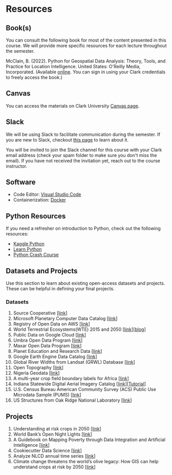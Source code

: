 # Resources

## Book(s)
You can consult the following book for most of the content presented in this course. We will provide more specific resources for each lecture throughout the semester. 

McClain, B. (2022). Python for Geospatial Data Analysis: Theory, Tools, and Practice for Location Intelligence. United States: O'Reilly Media, Incorporated. (Available [online](https://learning.oreilly.com/library/view/python-for-geospatial/9781098104788/). You can sign in using your Clark credentials to freely access the book.)

## Canvas
You can access the materials on Clark University [Canvas page](https://canvas.clarku.edu/courses/17665).

## Slack
We will be using Slack to facilitate communication during the semester. If you are new to Slack, checkout [this page](https://slack.com/help/articles/360059928654-How-to-use-Slack--your-quick-start-guide) to learn about it. 

You will be invited to join the Slack channel for this course with your Clark email address (check your spam folder to make sure you don't miss the email). If you have not received the invitation yet, reach out to the course instructor. 

## Software
- Code Editor: [Visual Studio Code](https://code.visualstudio.com/)
- Containerization: [Docker](https://www.docker.com/) 

## Python Resources
If you need a refresher on introduction to Python, check out the following resources:
- [Kaggle Python](https://www.kaggle.com/learn/python)
- [Learn Python](https://www.learnpython.org/)
- [Python Crash Course](https://ehmatthes.github.io/pcc_3e/)

## Datasets and Projects
Use this section to learn about existing open-access datasets and projects. These can be helpful in defining your final projects. 

### Datasets
1. Source Cooperative [[link](https://source.coop/)]
1. Microsoft Planetary Computer Data Catalog [[link](https://planetarycomputer.microsoft.com/catalog)]
1. Registry of Open Data on AWS [[link](https://registry.opendata.aws/)]
1. World Terrestrial Ecosystems(WTE) 2015 and 2050 [[link](https://www.arcgis.com/home/item.html?id=e247d15898804e42b9a8f2aa7128b2b6)][[blog](https://www.esri.com/arcgis-blog/products/arcgis-living-atlas/announcements/2050-projections-of-world-terrestrial-ecosystems-are-now-available/)]
1. Public Data on Google Cloud [[link](https://cloud.google.com/storage/docs/public-datasets)]
1. Umbra Open Data Program [[link](https://umbra.space/open-data)]
1. Maxar Open Data Program [[link](https://www.maxar.com/open-data/)]
1. Planet Education and Research Data [[link](https://www.planet.com/markets/education-and-research/)]
1. Google Earth Engine Data Catalog [[link](https://developers.google.com/earth-engine/datasets)]
1. Global River Widths from Landsat (GRWL) Database [[link](https://zenodo.org/record/1297434)]
1. Open Topography [[link](https://opentopography.org/)]
1. Nigeria Geodata [[link](https://github.com/jeafreezy/nigeria_geodata)]
1. A multi-year crop field boundary labels for Africa [[link](https://zenodo.org/records/11060871)]
1. Indiana Statewide Digital Aerial Imagery Catalog [[link](https://registry.opendata.aws/in-imagery/)][[Tutorial](https://docs.google.com/document/d/1tVXt4MctYVsz5UJXhlU_FM6_uJt5zR2kPO7AiaHaFvY/edit?usp=sharing)]
1. U.S. Census Bureau American Community Survey (ACS) Public Use Microdata Sample (PUMS) [[link](https://registry.opendata.aws/census-dataworld-pums/)]
1. US Structures from Oak Ridge National Laboratory [[link](https://source.coop/repositories/wherobots/usa-structures/description)]

## Projects
1. Understanding at risk crops in 2050 [[link](https://www.esri.com/arcgis-blog/products/arcgis-living-atlas/analytics/climate-change-threatens-the-worlds-olive-legacy-how-gis-can-help-understand-crops-at-risk-by-2050/)]
1. World Bank’s Open Night Lights [[link](https://worldbank.github.io/OpenNightLights/welcome.html)]
1. A Guidebook on Mapping Poverty through Data Integration and Artificial Intelligence [[link](https://www.adb.org/sites/default/files/publication/698091/guidebook-mapping-poverty-data-integration-ai.pdf)]
1. Cookiecutter Data Science [[link](https://drivendata.github.io/cookiecutter-data-science/)]
1. Analyze NLCD annual time series [[link](https://www.usgs.gov/centers/eros/science/annual-national-land-cover-database)]
1. Climate change threatens the world’s olive legacy: How GIS can help understand crops at risk by 2050 [[link](https://www.esri.com/arcgis-blog/products/arcgis-living-atlas/analytics/climate-change-threatens-the-worlds-olive-legacy-how-gis-can-help-understand-crops-at-risk-by-2050/)]


<p>&nbsp;</p>
